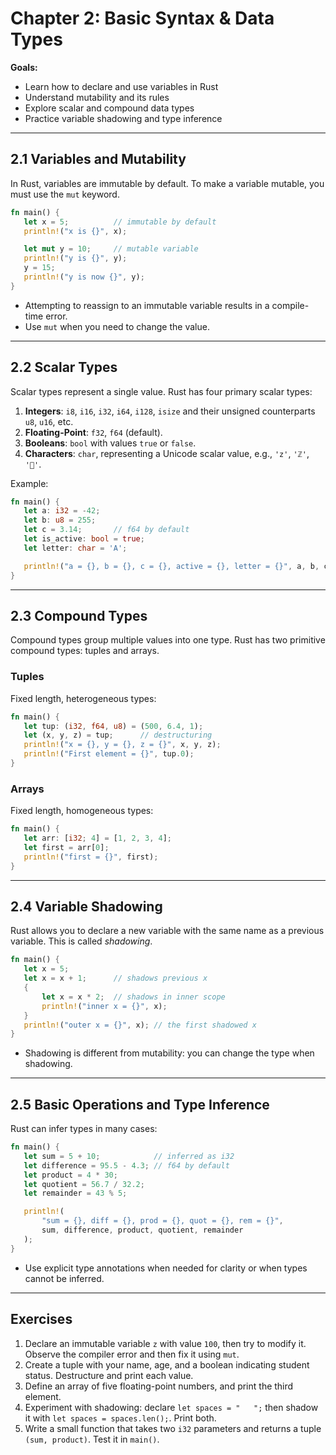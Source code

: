 # Chapter 2: Basic Syntax & Data Types

**Goals:**  
- Learn how to declare and use variables in Rust  
- Understand mutability and its rules  
- Explore scalar and compound data types  
- Practice variable shadowing and type inference  

---

## 2.1 Variables and Mutability

In Rust, variables are immutable by default. To make a variable mutable, you must use the `mut` keyword.

```rust
fn main() {
   let x = 5;          // immutable by default
   println!("x is {}", x);

   let mut y = 10;     // mutable variable
   println!("y is {}", y);
   y = 15;
   println!("y is now {}", y);
}
```

- Attempting to reassign to an immutable variable results in a compile-time error.  
- Use `mut` when you need to change the value.

---

## 2.2 Scalar Types

Scalar types represent a single value. Rust has four primary scalar types:

1. **Integers**: `i8`, `i16`, `i32`, `i64`, `i128`, `isize` and their unsigned counterparts `u8`, `u16`, etc.  
2. **Floating-Point**: `f32`, `f64` (default).  
3. **Booleans**: `bool` with values `true` or `false`.  
4. **Characters**: `char`, representing a Unicode scalar value, e.g., `'z'`, `'ℤ'`, `'🐇'`.

Example:

```rust
fn main() {
   let a: i32 = -42;
   let b: u8 = 255;
   let c = 3.14;       // f64 by default
   let is_active: bool = true;
   let letter: char = 'A';

   println!("a = {}, b = {}, c = {}, active = {}, letter = {}", a, b, c, is_active, letter);
}
```

---

## 2.3 Compound Types

Compound types group multiple values into one type. Rust has two primitive compound types: tuples and arrays.

### Tuples

Fixed length, heterogeneous types:

```rust
fn main() {
   let tup: (i32, f64, u8) = (500, 6.4, 1);
   let (x, y, z) = tup;      // destructuring
   println!("x = {}, y = {}, z = {}", x, y, z);
   println!("First element = {}", tup.0);
}
```

### Arrays

Fixed length, homogeneous types:

```rust
fn main() {
   let arr: [i32; 4] = [1, 2, 3, 4];
   let first = arr[0];
   println!("first = {}", first);
}
```

---

## 2.4 Variable Shadowing

Rust allows you to declare a new variable with the same name as a previous variable. This is called *shadowing*.

```rust
fn main() {
   let x = 5;
   let x = x + 1;      // shadows previous x
   {
       let x = x * 2;  // shadows in inner scope
       println!("inner x = {}", x);
   }
   println!("outer x = {}", x); // the first shadowed x
}
```

- Shadowing is different from mutability: you can change the type when shadowing.

---

## 2.5 Basic Operations and Type Inference

Rust can infer types in many cases:

```rust
fn main() {
   let sum = 5 + 10;            // inferred as i32
   let difference = 95.5 - 4.3; // f64 by default
   let product = 4 * 30;
   let quotient = 56.7 / 32.2;
   let remainder = 43 % 5;

   println!(
       "sum = {}, diff = {}, prod = {}, quot = {}, rem = {}", 
       sum, difference, product, quotient, remainder
   );
}
```

- Use explicit type annotations when needed for clarity or when types cannot be inferred.

---

## Exercises

1. Declare an immutable variable `z` with value `100`, then try to modify it. Observe the compiler error and then fix it using `mut`.  
2. Create a tuple with your name, age, and a boolean indicating student status. Destructure and print each value.  
3. Define an array of five floating-point numbers, and print the third element.  
4. Experiment with shadowing: declare `let spaces = "   ";` then shadow it with `let spaces = spaces.len();`. Print both.  
5. Write a small function that takes two `i32` parameters and returns a tuple `(sum, product)`. Test it in `main()`.  
